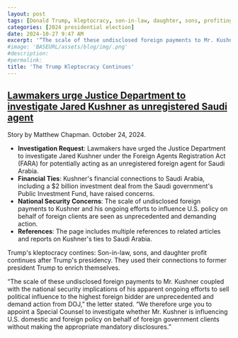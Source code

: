 ```yaml
---
layout: post
tags: [Donald Trump, kleptocracy, son-in-law, daughter, sons, profiting from daddy, politics]
categories: [2024 presidential election]
date: 2024-10-27 9:47 AM
excerpt: '“The scale of these undisclosed foreign payments to Mr. Kushner coupled with the national security implications of his apparent ongoing efforts to sell political influence to the highest foreign bidder are unprecedented and demand action from DOJ. We therefore urge you to appoint a Special Counsel to investigate whether Mr. Kushner is influencing U.S. domestic and foreign policy on behalf of foreign government clients without making the appropriate mandatory disclosures.” – letter to DOJ requesting an investigation.'
#image: 'BASEURL/assets/blog/img/.png'
#description:
#permalink:
title: 'The Trump Kleptocracy Continues'
---
```



## [Lawmakers urge Justice Department to investigate Jared Kushner as unregistered Saudi agent](https://www.rawstory.com/jared-kushner-saudi-arabia-2669476829/)

Story by Matthew Chapman. October 24, 2024.

- **Investigation Request**: Lawmakers have urged the Justice Department to investigate Jared Kushner under the Foreign Agents Registration Act (FARA) for potentially acting as an unregistered foreign agent for Saudi Arabia.
- **Financial Ties**: Kushner's financial connections to Saudi Arabia, including a $2 billion investment deal from the Saudi government's Public Investment Fund, have raised concerns.
- **National Security Concerns**: The scale of undisclosed foreign payments to Kushner and his ongoing efforts to influence U.S. policy on behalf of foreign clients are seen as unprecedented and demanding action.
- **References**: The page includes multiple references to related articles and reports on Kushner's ties to Saudi Arabia.

Trump's kleptocracy contines: Son-in-law, sons, and daughter profit continues after Trump's presidency. They used their connections to former president Trump to enrich themselves. 

“The scale of these undisclosed foreign payments to Mr. Kushner coupled with the national security implications of his apparent ongoing efforts to sell political influence to the highest foreign bidder are unprecedented and demand action from DOJ,” the letter stated. “We therefore urge you to appoint a Special Counsel to investigate whether Mr. Kushner is influencing U.S. domestic and foreign policy on behalf of foreign government clients without making the appropriate mandatory disclosures.”